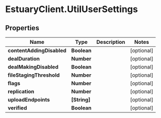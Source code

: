 # EstuaryClient.UtilUserSettings

## Properties
Name | Type | Description | Notes
------------ | ------------- | ------------- | -------------
**contentAddingDisabled** | **Boolean** |  | [optional] 
**dealDuration** | **Number** |  | [optional] 
**dealMakingDisabled** | **Boolean** |  | [optional] 
**fileStagingThreshold** | **Number** |  | [optional] 
**flags** | **Number** |  | [optional] 
**replication** | **Number** |  | [optional] 
**uploadEndpoints** | **[String]** |  | [optional] 
**verified** | **Boolean** |  | [optional] 
